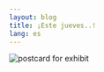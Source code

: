 ```yaml
---
layout: blog
title: ¡Este jueves..!
lang: es
---
```


![postcard for exhibit]({{site_url}}/images/20160919_1.jpg)
